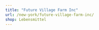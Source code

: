 ```yaml
---
title: "Future Village Farm Inc"
url: /new-york/future-village-farm-inc/
shop: Lebensmittel
---
```

